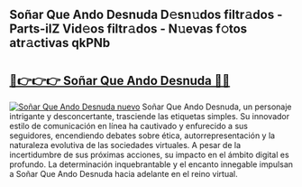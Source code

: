 ## Soñar Que Ando Desnuda D𝚎sn𝚞dos filtr𝚊dos - Parts-iIZ Vid𝚎os filtr𝚊dos - N𝚞evas f𝚘tos atr𝚊ctivas qkPNb

# <h2><a href="http://mb6pztg.tromn.icu/?c=So%c3%b1ar+Que+Ando+Desnuda">🔗👉👉👉 Soñar Que Ando Desnuda 🔗🔗</a></h2>

[![Soñar Que Ando Desnuda nuevo](https://i.imgur.com/pEAQMta.gif)](http://mb6pztg.tromn.icu/?c=So%c3%b1ar+Que+Ando+Desnuda)
Soñar Que Ando Desnuda, un personaje intrigante y desconcertante, trasciende las etiquetas simples. Su innovador estilo de comunicación en línea ha cautivado y enfurecido a sus seguidores, encendiendo debates sobre ética, autorrepresentación y la naturaleza evolutiva de las sociedades virtuales. A pesar de la incertidumbre de sus próximas acciones, su impacto en el ámbito digital es profundo. La determinación inquebrantable y el encanto innegable impulsan a Soñar Que Ando Desnuda hacia adelante en el reino virtual.
